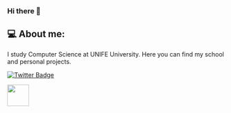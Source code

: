 ### Hi there 👋
## 💻 About me:
I study Computer Science at UNIFE University. Here you can find my school and personal projects.

[![Twitter Badge](https://badgen.net/badge/icon/twitter?icon=twitter&label)](https://twitter.com/AliceZalambani)

<img src='https://cdn.jsdelivr.net/gh/devicons/devicon@latest/icons/devicon/devicon-original.svg' width="50" height="50">

<!--
**zalambaniUNIFE/zalambaniUNIFE** is a ✨ _special_ ✨ repository because its `README.md` (this file) appears on your GitHub profile.

Here are some ideas to get you started:

- 🔭 I’m currently working on ...
- 🌱 I’m currently learning ...
- 👯 I’m looking to collaborate on ...
- 🤔 I’m looking for help with ...
- 💬 Ask me about ...
- 📫 How to reach me: ...
- 😄 Pronouns: ...
- ⚡ Fun fact: ...
-->
